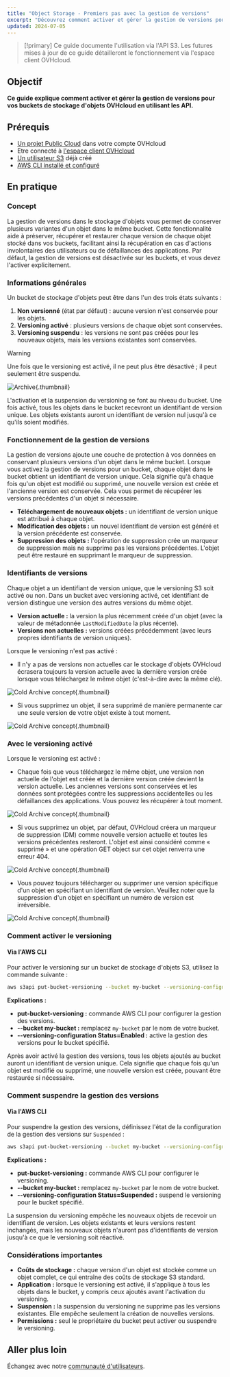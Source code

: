 ```yaml
---
title: "Object Storage - Premiers pas avec la gestion de versions"
excerpt: "Découvrez comment activer et gérer la gestion de versions pour vos buckets de stockage d'objets OVHcloud en utilisant les API"
updated: 2024-07-05
---
```


> [!primary]
> Ce guide documente l'utilisation via l'API S3. Les futures mises à jour de ce guide détailleront le fonctionnement via l'espace client OVHcloud.

## Objectif

**Ce guide explique comment activer et gérer la gestion de versions pour vos buckets de stockage d'objets OVHcloud en utilisant les API.**

## Prérequis

- [Un projet Public Cloud](/pages/public_cloud/compute/create_a_public_cloud_project) dans votre compte OVHcloud
- Etre connecté à [l'espace client OVHcloud](/links/manager)
- [Un utilisateur S3](/pages/storage_and_backup/object_storage/s3_identity_and_access_management) déjà créé
- [AWS CLI installé et configuré](/pages/storage_and_backup/object_storage/s3_getting_started_with_object_storage)

## En pratique

### Concept

La gestion de versions dans le stockage d'objets vous permet de conserver plusieurs variantes d'un objet dans le même bucket. Cette fonctionnalité aide à préserver, récupérer et restaurer chaque version de chaque objet stocké dans vos buckets, facilitant ainsi la récupération en cas d'actions involontaires des utilisateurs ou de défaillances des applications. Par défaut, la gestion de versions est désactivée sur les buckets, et vous devez l'activer explicitement.

### Informations générales

Un bucket de stockage d'objets peut être dans l'un des trois états suivants :

1. **Non versionné** (état par défaut) : aucune version n'est conservée pour les objets.
2. **Versioning activé** : plusieurs versions de chaque objet sont conservées.
3. **Versioning suspendu** : les versions ne sont pas créées pour les nouveaux objets, mais les versions existantes sont conservées.

> [!warning]
> Une fois que le versioning est activé, il ne peut plus être désactivé ; il peut seulement être suspendu.

![Archive](images/versionning.png){.thumbnail}

L'activation et la suspension du versioning se font au niveau du bucket. Une fois activé, tous les objets dans le bucket recevront un identifiant de version unique. Les objets existants auront un identifiant de version nul jusqu'à ce qu'ils soient modifiés.

### Fonctionnement de la gestion de versions

La gestion de versions ajoute une couche de protection à vos données en conservant plusieurs versions d'un objet dans le même bucket. Lorsque vous activez la gestion de versions pour un bucket, chaque objet dans le bucket obtient un identifiant de version unique. Cela signifie qu'à chaque fois qu'un objet est modifié ou supprimé, une nouvelle version est créée et l'ancienne version est conservée. Cela vous permet de récupérer les versions précédentes d'un objet si nécessaire.

- **Téléchargement de nouveaux objets :** un identifiant de version unique est attribué à chaque objet.
- **Modification des objets :** un nouvel identifiant de version est généré et la version précédente est conservée.
- **Suppression des objets :** l'opération de suppression crée un marqueur de suppression mais ne supprime pas les versions précédentes. L'objet peut être restauré en supprimant le marqueur de suppression.

### Identifiants de versions

Chaque objet a un identifiant de version unique, que le versioning S3 soit activé ou non. Dans un bucket avec versioning activé, cet identifiant de version distingue une version des autres versions du même objet.

- **Version actuelle :** la version la plus récemment créée d'un objet (avec la valeur de métadonnée `LastModifiedDate` la plus récente).
- **Versions non actuelles :** versions créées précédemment (avec leurs propres identifiants de version uniques).

Lorsque le versioning n'est pas activé :

- Il n'y a pas de versions non actuelles car le stockage d'objets OVHcloud écrasera toujours la version actuelle avec la dernière version créée lorsque vous téléchargez le même objet (c'est-à-dire avec la même clé).

![Cold Archive concept](images/Withversioningdisabled.png){.thumbnail}

- Si vous supprimez un objet, il sera supprimé de manière permanente car une seule version de votre objet existe à tout moment.

![Cold Archive concept](images/Withversioningdisabled2.png){.thumbnail}

### Avec le versioning activé

Lorsque le versioning est activé :

- Chaque fois que vous téléchargez le même objet, une version non actuelle de l'objet est créée et la dernière version créée devient la version actuelle. Les anciennes versions sont conservées et les données sont protégées contre les suppressions accidentelles ou les défaillances des applications. Vous pouvez les récupérer à tout moment.

![Cold Archive concept](images/Withversioningenabled.png){.thumbnail}

- Si vous supprimez un objet, par défaut, OVHcloud créera un marqueur de suppression (DM) comme nouvelle version actuelle et toutes les versions précédentes resteront. L'objet est ainsi considéré comme « supprimé » et une opération GET object sur cet objet renverra une erreur 404.

![Cold Archive concept](images/Withversioningenabled2.png){.thumbnail}

- Vous pouvez toujours télécharger ou supprimer une version spécifique d'un objet en spécifiant un identifiant de version. Veuillez noter que la suppression d'un objet en spécifiant un numéro de version est irréversible.

![Cold Archive concept](images/Withversioningenabled3.png){.thumbnail}

### Comment activer le versioning

#### Via l'AWS CLI

Pour activer le versioning sur un bucket de stockage d'objets S3, utilisez la commande suivante :

```sh
aws s3api put-bucket-versioning --bucket my-bucket --versioning-configuration Status=Enabled
```

**Explications :**

- **put-bucket-versioning :** commande AWS CLI pour configurer la gestion des versions.
- **--bucket my-bucket :** remplacez `my-bucket` par le nom de votre bucket.
- **--versioning-configuration Status=Enabled :** active la gestion des versions pour le bucket spécifié.

Après avoir activé la gestion des versions, tous les objets ajoutés au bucket auront un identifiant de version unique. Cela signifie que chaque fois qu'un objet est modifié ou supprimé, une nouvelle version est créée, pouvant être restaurée si nécessaire.

### Comment suspendre la gestion des versions

#### Via l'AWS CLI

Pour suspendre la gestion des versions, définissez l'état de la configuration de la gestion des versions sur `Suspended` :

```sh
aws s3api put-bucket-versioning --bucket my-bucket --versioning-configuration Status=Suspended
```

**Explications :**

- **put-bucket-versioning :** commande AWS CLI pour configurer le versioning.
- **--bucket my-bucket :** remplacez `my-bucket` par le nom de votre bucket.
- **--versioning-configuration Status=Suspended :**  suspend le versioning pour le bucket spécifié.

La suspension du versioning empêche les nouveaux objets de recevoir un identifiant de version. Les objets existants et leurs versions restent inchangés, mais les nouveaux objets n'auront pas d'identifiants de version jusqu'à ce que le versioning soit réactivé.

### Considérations importantes

- **Coûts de stockage :** chaque version d'un objet est stockée comme un objet complet, ce qui entraîne des coûts de stockage S3 standard.
- **Application :** lorsque le versioning est activé, il s'applique à tous les objets dans le bucket, y compris ceux ajoutés avant l'activation du versioning.
- **Suspension :** la suspension du versioning ne supprime pas les versions existantes. Elle empêche seulement la création de nouvelles versions.
- **Permissions :** seul le propriétaire du bucket peut activer ou suspendre le versioning.

## Aller plus loin

Échangez avec notre [communauté d'utilisateurs](/links/community).
